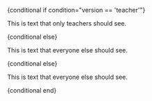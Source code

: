{conditional if condition="version == 'teacher'"}

This is text that only teachers should see.

{conditional else}

This is text that everyone else should see.

{conditional else}

This is text that everyone else should see.

{conditional end}
